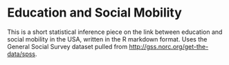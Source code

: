 # Education and Social Mobility
This is a short statistical inference piece on the link between education and social mobility in the USA, written in the R markdown format. Uses the General Social Survey dataset pulled from http://gss.norc.org/get-the-data/spss. 
